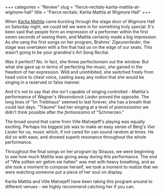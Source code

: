 +++
categories = "Review"
slug = "fierce-recitals-karita-mattila-at-wigmore-hall"
title = "Fierce recitals: Karita Mattila at Wigmore Hall"
+++

When [Karita Mattila](/scene/people/karita-mattila/) came bursting through the stage door of Wigmore Hall on Saturday night, we could tell we were in for something truly special. It's been said that people form an impression of a performer within the first seven seconds of seeing them, and Mattila certainly made a big impression. As she sang the first songs on her program, Brahms' *Zigeunerlieder*, the stage was overtaken with a fire that had us on the edge of our seats. This wasn’t going to be your grandma's Art Song Recital.

Was it perfect? No. In fact, she threw perfectionism out the window. But what she gave up in terms of perfecting the music, she gained in the freedom of her expression. Wild and uninhibited, she switched freely from head voice to chest voice, casting away any notion that she would be singing in a reserved or false manner.

And it's not to say that she isn't capable of singing controlled - Mattila's performance of Wagner's *Wesendonck Lieder* proved the opposite. The long lines of "Im Treibhaus" seemed to last forever, she has a breath that could last days. "Träume" had her singing at a level of *pianississimo* we didn't think possible after the *fortississimo* of "Schmerzen." 

The broad sound that came from Ville Matvejeff's playing was equally exciting. Perhaps his biggest job was to make an easy sense of Berg's *Vier Lieder* for us, music which, if not cared for can sound random at times. He did so with ease, and showed superb resonance throughout the whole performance.

Throughout the final songs on her program by Strauss, we were beginning to see how much Mattila was giving away during this performance. The end of "Wie sollten wir gehim sie halten" was met with heavy breathing, and as she took a moment to compose herself, we took a moment to realize that we were watching someone put a piece of her soul on display.

Karita Mattila and Ville Matvejeff have been taking this program around to different venues - we highly recommend catching her if you can. 

